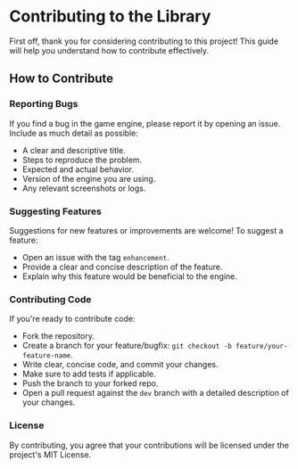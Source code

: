 # Contributing to the Library

First off, thank you for considering contributing to this project!
This guide will help you understand how to contribute effectively.

## How to Contribute

### Reporting Bugs

If you find a bug in the game engine, please report it by opening an issue. Include as much detail as possible:
- A clear and descriptive title.
- Steps to reproduce the problem.
- Expected and actual behavior.
- Version of the engine you are using.
- Any relevant screenshots or logs.

### Suggesting Features

Suggestions for new features or improvements are welcome! To suggest a feature:
- Open an issue with the tag `enhancement`.
- Provide a clear and concise description of the feature.
- Explain why this feature would be beneficial to the engine.

### Contributing Code

If you're ready to contribute code:
- Fork the repository.
- Create a branch for your feature/bugfix: `git checkout -b feature/your-feature-name`.
- Write clear, concise code, and commit your changes.
- Make sure to add tests if applicable.
- Push the branch to your forked repo.
- Open a pull request against the `dev` branch with a detailed description of your changes.

### License

By contributing, you agree that your contributions will be licensed under the project's MIT License.
